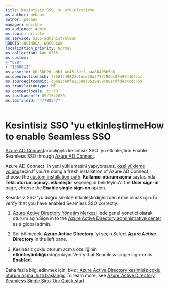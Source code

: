 ```yaml
---
title: Kesintisiz SSO 'yu etkinleştirme
ms.author: pebaum
author: pebaum
manager: mnirkhe
ms.audience: Admin
ms.topic: article
ms.service: o365-administration
ROBOTS: NOINDEX, NOFOLLOW
localization_priority: Normal
ms.collection: Adm_O365
ms.custom:
- "628"
- "1300012"
ms.assetid: 80c88b2d-adb1-4e45-8eff-aaa80403b5b6
ms.openlocfilehash: f3581549823e1ec650a3717780bc07e9944d4c1c
ms.sourcegitcommit: c6692ce0fa1358ec3529e59ca0ecdfdea4cdc759
ms.translationtype: MT
ms.contentlocale: tr-TR
ms.lasthandoff: 09/15/2020
ms.locfileid: "47780547"
---
```

# <a name="how-to-enable-seamless-sso"></a><span data-ttu-id="db9b3-102">Kesintisiz SSO 'yu etkinleştirme</span><span class="sxs-lookup"><span data-stu-id="db9b3-102">How to enable Seamless SSO</span></span>

<span data-ttu-id="db9b3-103">[Azure AD Connect](https://docs.microsoft.com/azure/active-directory/connect/active-directory-aadconnect)aracılığıyla kesintisiz SSO 'yu etkinleştirin.</span><span class="sxs-lookup"><span data-stu-id="db9b3-103">Enable Seamless SSO through [Azure AD Connect](https://docs.microsoft.com/azure/active-directory/connect/active-directory-aadconnect).</span></span>
  
<span data-ttu-id="db9b3-104">Azure AD Connect 'in yeni yüklemesini yapıyorsanız, [özel yükleme yolunu](https://docs.microsoft.com/azure/active-directory/connect/active-directory-aadconnect-get-started-custom)seçin.</span><span class="sxs-lookup"><span data-stu-id="db9b3-104">If you're doing a fresh installation of Azure AD Connect, choose the [custom installation path](https://docs.microsoft.com/azure/active-directory/connect/active-directory-aadconnect-get-started-custom).</span></span> <span data-ttu-id="db9b3-105">**Kullanıcı oturum açma** sayfasında **Tekli oturum açmayı etkinleştir** seçeneğini belirleyin.</span><span class="sxs-lookup"><span data-stu-id="db9b3-105">At the **User sign-in** page, choose the **Enable single sign-on** option.</span></span>
  
<span data-ttu-id="db9b3-106">Kesintisiz SSO 'yu doğru şekilde etkinleştirdiğinizden emin olmak için:</span><span class="sxs-lookup"><span data-stu-id="db9b3-106">To verify that you have enabled Seamless SSO correctly:</span></span>
  
1. <span data-ttu-id="db9b3-107">[Azure Active Directory Yönetim Merkezi](https://aad.portal.azure.com) 'nde genel yönetici olarak oturum açın.</span><span class="sxs-lookup"><span data-stu-id="db9b3-107">Sign in to the [Azure Active Directory administrative center](https://aad.portal.azure.com) as a global admin.</span></span>

2. <span data-ttu-id="db9b3-108">Sol bölmedeki **Azure Active Directory** 'yi seçin.</span><span class="sxs-lookup"><span data-stu-id="db9b3-108">Select **Azure Active Directory** in the left pane.</span></span>

3. <span data-ttu-id="db9b3-109">Kesintisiz çoklu oturum açma özelliğinin **etkinleştirildiğini**doğrulayın.</span><span class="sxs-lookup"><span data-stu-id="db9b3-109">Verify that Seamless single sign-on is **Enabled**.</span></span>

<span data-ttu-id="db9b3-110">Daha fazla bilgi edinmek için, bkz [: Azure Active Directory kesintisiz çoklu oturum açma: hızlı başlangıç](https://docs.microsoft.com/azure/active-directory/connect/active-directory-aadconnect-sso-quick-start).</span><span class="sxs-lookup"><span data-stu-id="db9b3-110">To learn more, see [Azure Active Directory Seamless Single Sign-On: Quick start](https://docs.microsoft.com/azure/active-directory/connect/active-directory-aadconnect-sso-quick-start).</span></span>
  